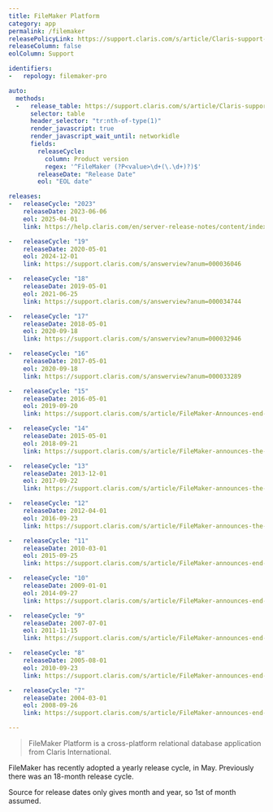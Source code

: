 ```yaml
---
title: FileMaker Platform
category: app
permalink: /filemaker
releasePolicyLink: https://support.claris.com/s/article/Claris-support-policy
releaseColumn: false
eolColumn: Support

identifiers:
-   repology: filemaker-pro

auto:
  methods:
  -   release_table: https://support.claris.com/s/article/Claris-support-policy
      selector: table
      header_selector: "tr:nth-of-type(1)"
      render_javascript: true
      render_javascript_wait_until: networkidle
      fields:
        releaseCycle:
          column: Product version
          regex: '^FileMaker (?P<value>\d+(\.\d+)?)$'
        releaseDate: "Release Date"
        eol: "EOL date"

releases:
-   releaseCycle: "2023"
    releaseDate: 2023-06-06
    eol: 2025-04-01
    link: https://help.claris.com/en/server-release-notes/content/index.html

-   releaseCycle: "19"
    releaseDate: 2020-05-01
    eol: 2024-12-01
    link: https://support.claris.com/s/answerview?anum=000036046

-   releaseCycle: "18"
    releaseDate: 2019-05-01
    eol: 2021-06-25
    link: https://support.claris.com/s/answerview?anum=000034744

-   releaseCycle: "17"
    releaseDate: 2018-05-01
    eol: 2020-09-18
    link: https://support.claris.com/s/answerview?anum=000032946

-   releaseCycle: "16"
    releaseDate: 2017-05-01
    eol: 2020-09-18
    link: https://support.claris.com/s/answerview?anum=000033289

-   releaseCycle: "15"
    releaseDate: 2016-05-01
    eol: 2019-09-20
    link: https://support.claris.com/s/article/FileMaker-Announces-end-of-support-for-FileMaker-15-Platform

-   releaseCycle: "14"
    releaseDate: 2015-05-01
    eol: 2018-09-21
    link: https://support.claris.com/s/article/FileMaker-announces-the-end-of-support-for-FileMaker-14-Platform

-   releaseCycle: "13"
    releaseDate: 2013-12-01
    eol: 2017-09-22
    link: https://support.claris.com/s/article/FileMaker-announces-the-end-of-support-for-FileMaker-13-Platform-1503693097684

-   releaseCycle: "12"
    releaseDate: 2012-04-01
    eol: 2016-09-23
    link: https://support.claris.com/s/article/FileMaker-announces-the-end-of-support-for-FileMaker-12-product-family-1503693084416

-   releaseCycle: "11"
    releaseDate: 2010-03-01
    eol: 2015-09-25
    link: https://support.claris.com/s/article/FileMaker-announces-end-of-support-for-FileMaker-11-product-family-1503693064486

-   releaseCycle: "10"
    releaseDate: 2009-01-01
    eol: 2014-09-27
    link: https://support.claris.com/s/article/FileMaker-announces-end-of-support-for-FileMaker-10-product-family-1503693016862

-   releaseCycle: "9"
    releaseDate: 2007-07-01
    eol: 2011-11-15
    link: https://support.claris.com/s/article/FileMaker-announces-end-of-support-for-FileMaker-9-product-family-1503693019973

-   releaseCycle: "8"
    releaseDate: 2005-08-01
    eol: 2010-09-23
    link: https://support.claris.com/s/article/FileMaker-announces-end-of-support-for-FileMaker-8-product-family-1503692966443

-   releaseCycle: "7"
    releaseDate: 2004-03-01
    eol: 2008-09-26
    link: https://support.claris.com/s/article/FileMaker-announces-end-of-support-for-FileMaker-7-product-family-1503692949742

---
```


> FileMaker Platform is a cross-platform relational database application from Claris International.

FileMaker has recently adopted a yearly release cycle, in May. Previously there was an 18-month
release cycle.

Source for release dates only gives month and year, so 1st of month assumed.
